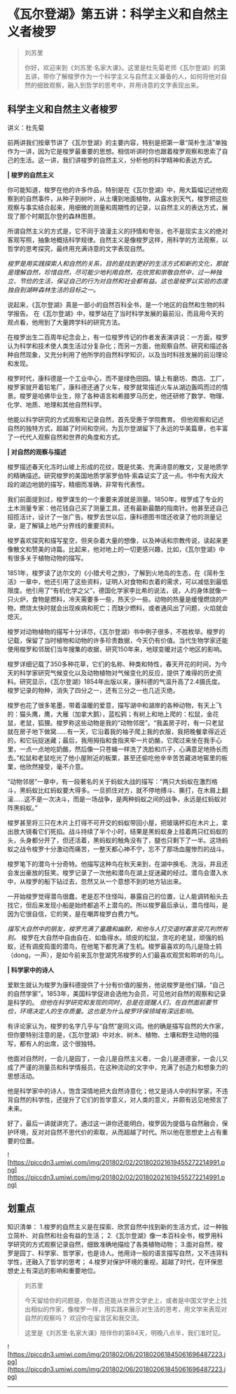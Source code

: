 # 《瓦尔登湖》第五讲：科学主义和自然主义者梭罗

> 刘苏里
> 
> 你好，欢迎来到《刘苏里·名家大课》。这里是杜先菊老师《瓦尔登湖》的第五讲，带你了解梭罗作为一个科学主义与自然主义兼备的人，如何将他对自然的细致观察，融入到哲学的思考中，并用诗意的文字表现出来。

## 科学主义和自然主义者梭罗

讲义：杜先菊

前两讲我们按章节讲了《瓦尔登湖》的主要内容，特别是把第一章“简朴生活”单独作为一讲，因为它是梭罗最重要的思想。相信听讲时你也跟着梭罗观察和思索了自己的生活。这一讲，我们讲梭罗的自然主义，分析他的科学精神和表达方式。

 **| 梭罗的自然主义**

你可能知道，梭罗在他的许多作品，特别是在《瓦尔登湖》中，用大篇幅记述他观察到的自然事件，从种子到树叶，从土壤到地面植物，从露水到天气，梭罗把这些观察与事实结合起来，用细微的测量和周期性的记录，以自然主义的表达方式，展现了那个时期瓦尔登的森林图景。

所谓自然主义的方式是，它不同于浪漫主义的抒情和夸张，也不是现实主义的绝对客观写照，抽象地概括科学规律。自然主义是像梭罗这样，用科学的方法观察，以哲学的思考探究，最终用充满诗意的文字表现自然。

 *梭罗是用实践探索人和自然的关系，目的是找到更好的生活方式和新的文化，那就是理解自然，珍惜自然，尽可能少地利用自然，在欣赏和崇敬自然中，过一种独立、节俭的生活，保证自己的行为对自然和社会都有益。这也是梭罗以实验的态度独自到湖畔森林生活的目标之一。*

说起来，《瓦尔登湖》真是一部小的自然百科全书，是一个地区的自然和生物的科学报告。 在《瓦尔登湖》中，梭罗站在了当时科学发展的最前沿，而且用今天的观点看，他用到了大量跨学科的研究方法。

在梭罗出生二百周年纪念会上，有一位梭罗传记的作者发表演讲说：一方面，梭罗认为科学和技术使人类生活过分复杂化；而另一方面，他观察自然、研究和描述各种自然现象，又充分利用了他所学的自然科学知识，以及当时科技发展的前沿理论和发现。

梭罗时代，康科德是一个工业中心，而不是绿色田园。镇上有磨坊、商店、工厂，梭罗家就开着铅笔厂，康科德还通了火车，梭罗就常描述火车从湖边轰鸣而过的情景。梭罗是哈佛毕业生，除了各种语言和希腊罗马历史，他还研修了数学、物理、化学、地质、地理和其他自然科学。

他能以科学研究的方式观察和记录自然，首先受惠于学院教育。 但他观察和记述自然的独特方式，超越了时间和空间，为瓦尔登湖留下了永远的华美篇章，也丰富了一代代人观察自然和世界的角度和方式。

 **| 对自然的观察与描述**

梭罗描述春天化冻时山坡上形成的花纹，既是优美、充满诗意的散文，又是地质学的精确描述。研究梭罗的美国地质学家罗伯特·索森证实了这一点。书中有大段大段的湖边地貌的描写，精细而准确，非常有代表性。

我们前面提到过，梭罗谋生的一个重要来源就是测量。1850年，梭罗成了专业的土木测量专家：他花钱自己买了测量工具，还有最新最酷的指南针。他甚至还自己招揽活计，设计了一张广告。梭罗去世以后，康科德图书馆还收录了他的测量记录，是了解镇上地产分界线的重要资料。

梭罗喜欢探究和描写星空，但夹杂着大量的想像，以及神话和宗教传说，读起来更像散文和赞美的诗篇。比起来，他对地上的一切更感兴趣，比如，《瓦尔登湖》中有很多关于植物动物的描写。

1851年，梭罗读了达尔文的《小猎犬号之旅》，了解到火地岛的生态，在《简朴生活》一章中，他还引用了这些资料，证明人对食物和衣着的需求，可以减低到最低限度。他引用了“有机化学之父”，德国化学家李比希的说法，说，人的身体就像一只火炉，食物是燃料，冷天需要多一些，热天少一些。动物的热量是缓慢燃烧的产物，燃烧太快时就会出现疾病和死亡；而缺少燃料，或者通风出了问题，火焰就会熄灭。

梭罗对动物植物的描写十分详尽，《瓦尔登湖》书中例子很多，不胜枚举。梭罗的记载，保留了当时植物和动物的许多珍贵数据，今天仍有价值。当代生物学家还能使用梭罗和邻居们当年搜集的收据，研究150年来，地球变暖对这个地区的影响。

梭罗详细记载了350多种花草，它们的名称、种类和特性，春天开花的时间，为今天的科学家研究气候变化以及动物植物对气候变化的反应，提供了难得的历史资料。研究显示，《瓦尔登湖》1854年出版以来，康科德的气温升高了2.4摄氏度。梭罗记录的物种，消失了四分之一，还有三分之一也几近灭绝。

梭罗也花了很多笔墨，带着温暖的爱意，描写湖中和湖岸的各种动物，有天上飞的：猫头鹰，鹰，大雁（加拿大鹅），蓝松鸦；有树上和地上爬的：松鼠，金花鼠，老鼠，狐狸。梭罗称这些动物是我的“动物邻居”。“我盖房子时，有一只老鼠就在房子地下做窝……有一天，它沿着我的袖子爬上我的衣服，我把晚餐拿得近近的，和它玩捉迷藏；最后，我用拇指和食指夹牢一片奶酪，它爬过来坐在我手心里，一点一点地吃奶酪，然后像一只苍蝇一样洗了洗脸和爪子，心满意足地扬长而去。”松鼠和老鼠吃光了他小屋附近的板栗，甚至还偷吃他辛辛苦苦藏进地窖里的板栗，他欣然接受，毫不介意。

“动物邻居”一章中，有一段著名的关于蚂蚁大战的描写：“两只大蚂蚁在激烈格斗，黑蚂蚁比红蚂蚁要大得多。一旦抓住对方，就不停地搏斗、撕打，在木屑上翻滚……这不是一次决斗，而是一场战争，是两种蚂蚁之间的战争，永远是红蚂蚁对阵黑蚂蚁。”

梭罗甚至将三只在木片上打得不可开交的蚂蚁带回小屋，把玻璃杯扣在木片上，拿出放大镜看它们死掐。战斗持续了半个小时，结果是黑蚂蚁身上挂着两只红蚂蚁的头，头身都分开了，但还活着，黑蚂蚁的触角没有了，腿也只剩下了一半。这场蚂蚁之战令梭罗十分激动而痛苦，一整天都心神不宁，忘不了那场血腥惨烈的战斗。

梭罗笔下的潜鸟十分奇特。他描写这种鸟在秋天来到，在湖中换毛、洗浴，并且还会发出豪放的狂笑。梭罗记录了一次他和潜鸟在湖上捉迷藏的经过。潜鸟会潜入水中，从梭罗的船下钻过去，忽然又从一个意想不到的地方钻出来。

一开始梭罗觉得潜鸟很蠢，老是忍不住怪叫，暴露自己的位置，让人能调转船头去找它，但后来发现小船是始终都追不上潜鸟的。所以梭罗最后承认，潜鸟怪叫，是因为它很自信，它的笑，是在嘲弄梭罗白费力气。

 *描写大自然中的朋友，梭罗充满了童趣和幽默，和他与人打交道时寡言突兀判然有别。* 梭罗在大自然中自由自在、如鱼得水。顽皮的松鼠，贪吃的老鼠，顽强的蚂蚁，还有调皮捣蛋的潜鸟，在他笔下都充满了生机。梭罗最喜欢的鸟儿是隐士鸫（dong，一声），是如今前来瓦尔登湖凭吊梭罗的人们最喜欢观赏和聆听的鸟儿。

 **| 科学家中的诗人**

爱默生就认为梭罗为康科德提供了十分有价值的服务，他说梭罗是他们镇，“自己的自然学家”。1853年，美国科学促进会选他为会员，可见他对自然的观察和记录是科学的。 *但他在科学研究和发现的同时，总是在提醒人们，在自然面前要节俭，环境决定人的生存质量。这也是为什么梭罗环保领域有深远影响。*

有评论家认为，梭罗的名字几乎与“自然”是同义词。他的确是描写自然的大作家，但你要特别注意的是，《瓦尔登湖》中对水、树木、植物、土壤和野生动物的描写，都有人的出席，这个很独特。

他面对自然时，一会儿是园丁，一会儿是自然主义者，一会儿是道德家，一会儿又成了严谨的测量员和科学情报员，在这种流动的文字中，充满了创造力和想象力的思想活动。

他是科学家中的诗人，饱含深情地把大自然诗意化；他又是诗人中的科学家，不违背自然的科学性，还提升了它们的哲学意义，对人类的意义，并颇有远见地预言了未来。

好了，最后一讲就讲完了。通过这一讲你还能明白，梭罗因为提倡与自然融合，保护环境，反对对自然不思代价的索取，从而超越了时代。所以他在思想史上占有重要的位置。

![https://piccdn3.umiwi.com/img/201802/02/201802021619455272214991.png](https://piccdn3.umiwi.com/img/201802/02/201802021619455272214991.png)

## 划重点

知识清单：
1.梭罗的自然主义是在探索、欣赏自然中找到新的生活方式，过一种独立简朴、对自然和社会有益的生活；
2.《瓦尔登湖》像一本百科全书，梭罗用科学研究的方式观察记录自然，细致准确地描绘了各类植物动物；
3.面对自然，梭罗是园丁、科学家、哲学家，也是诗人。他用诗一般的语言描写自然，又不违背科学性，还融入了哲学的思考；
4.梭罗对保护环境的重视，超越了时代，在环保思想史上有深远的影响和重要地位。

> 刘苏里
> 
> 今天留给你的问题是，你是否还能从世界文学史上，或者是中国文学史上找出相似的作家，像梭罗一样，用实践来展示对生活的思考，用文学来表现对自然的观察吗？ 欢迎你在留言区和我交流。
> 
> 这里是《刘苏里·名家大课》陪伴你的第84天，明晚八点半，我们准时见。

![https://piccdn3.umiwi.com/img/201802/06/201802061845061696487223.jpg](https://piccdn3.umiwi.com/img/201802/06/201802061845061696487223.jpg)

---
